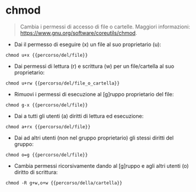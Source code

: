 # chmod

> Cambia i permessi di accesso di file o cartelle.
> Maggiori informazioni: <https://www.gnu.org/software/coreutils/chmod>.

- Dai il permesso di eseguire (x) un file al suo proprietario (u):

`chmod u+x {{percorso/del/file}}`

- Dai permessi di lettura (r) e scrittura (w) per un file/cartella al suo proprietario:

`chmod u+rw {{percorso/del/file_o_cartella}}`

- Rimuovi i permessi di esecuzione al [g]ruppo proprietario del file:

`chmod g-x {{percorso/del/file}}`

- Dai a tutti gli utenti (a) diritti di lettura ed esecuzione:

`chmod a+rx {{percorso/del/file}}`

- Dai ad altri utenti (non nel gruppo proprietario) gli stessi diritti del gruppo:

`chmod o=g {{percorso/del/file}}`

- Cambia permessi ricorsivamente dando al [g]ruppo e agli altri utenti (o) diritto di scrittura:

`chmod -R g+w,o+w {{percorso/della/cartella}}`
